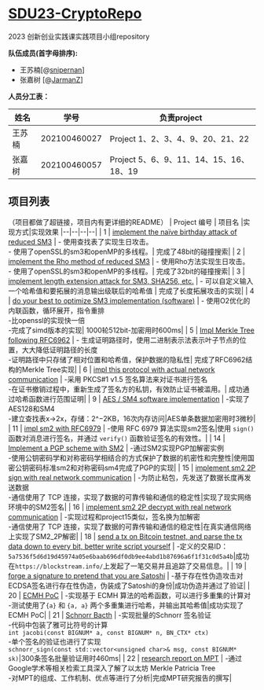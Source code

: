 
# [SDU23-CryptoRepo](https://github.com/snipernan/SDU23-CryptoRepo)

2023  创新创业实践课实践项目小组repository

**队伍成员(首字母排序):**

- 王苏楠[@[snipernan](https://github.com/snipernan)]
- 张嘉树   [@[JarmanZ](https://github.com/JarmanZ)]

**人员分工表：**

|姓名|学号| 负责project |
|--|--|--|
| 王苏楠 | 202100460027 |Project 1、2、3、4、9、20、21、22
|张嘉树|202100460057|Project 5、6、9、11、14、15、16、18、19


## 项目列表
（项目都做了超链接，项目内有更详细的README）
| Project 编号 | 项目名 |实现方式|实现效果
|--|--|--|--|
| 1 | [implement the naïve birthday attack of reduced SM3](https://github.com/snipernan/SDU23-CryptoRepo/tree/main/Project1%20implement%20the%20na%C3%AFve%20birthday%20attack%20of%20reduced%20SM3) |  - 使用查找表了实现生日攻击。<br>- 使用了openSSL的sm3和openMP的多线程。| 完成了48bit的碰撞搜索|
| 2 | [implement the Rho method of reduced SM3](https://github.com/snipernan/SDU23-CryptoRepo/tree/main/Project2%20implement%20the%20Rho%20method%20of%20reduced%20SM3) |  - 使用Rho方法实现生日攻击。<br>- 使用了openSSL的sm3和openMP的多线程。| 完成了32bit的碰撞搜索|
| 3 | [implement length extension attack for SM3, SHA256, etc.](https://github.com/snipernan/SDU23-CryptoRepo/tree/main/Project3%20implement%20length%20extension%20attack) |  - 可以自定义输入一个哈希值和要拓展的消息输出级联后的哈希值 | 完成了长度拓展攻击的实现|
| 4 | [do your best to optimize SM3 implementation (software)](https://github.com/snipernan/SDU23-CryptoRepo/tree/main/Project4%20do%20your%20best%20to%20optimize%20SM3%20implementation%20%28software%29) |  - 使用O2优化的内联函数，循环展开，指令重排<br>-比openssl的实现快一倍<br>-完成了simd版本的实现| 1000轮512bit-加密用时600ms|
| 5 | [Impl Merkle Tree following RFC6962](https://github.com/snipernan/SDU23-CryptoRepo/tree/main/Project5%20Impl%20Merkle%20Tree%20following%20RFC6962) |  - 生成证明路径时，使用二进制表示法表示叶子节点的位置，大大降低证明路径的长度<br>-证明路径中只存储了相对位置和哈希值，保护数据的隐私性| 完成了RFC6962结构的Merkle Tree实现|
| 6 | [impl this protocol with actual network communication](https://github.com/snipernan/SDU23-CryptoRepo/tree/main/Project6%20impl%20this%20protocol%20with%20actual%20network%20communication) |  -采用 PKCS#1 v1.5 签名算法来对证书进行签名<br>-在证书撤销过程中，重新生成了签名方的私钥，有效防止证书被滥用。| 成功通过哈希函数进行范围证明|
| 9 | [AES / SM4 software implementation](https://github.com/snipernan/SDU23-CryptoRepo/tree/main/Project9%20AES%20%20SM4%20software%20implementation) |  -实现了AES128和SM4<br>-建立查找表x→2x，存储：2^−2KB，16次内存访问|AES单条数据加密用时3微秒|
| 11 | [impl sm2 with RFC6979](https://github.com/snipernan/SDU23-CryptoRepo/tree/main/Project11%20impl%20sm2%20with%20RFC6979) |  -使用 RFC 6979 算法实现sm2签名|使用 `sign()` 函数对消息进行签名，并通过 `verify()` 函数验证签名的有效性。|
| 14 | [Implement a PGP scheme with SM2](https://github.com/snipernan/SDU23-CryptoRepo/tree/main/Project14%20Implement%20a%20PGP%20scheme%20with%20SM2) |  -通过SM2实现PGP加解密实例<br>-使用公钥密码学和对称密码学相结合的方式保护了数据的机密性和完整性|使用国密公钥密码标准sm2和对称密码sm4完成了PGP的实现|
| 15 | [implement sm2 2P sign with real network communication](https://github.com/snipernan/SDU23-CryptoRepo/tree/main/Project15%20real%20network%20%20sm2%202P%20sig) |  -为防止粘包，先发送了数据长度再发送数据<br>-通信使用了 TCP 连接，实现了数据的可靠传输和通信的稳定性|实现了现实网络环境中的SM2签名|
| 16 | [implement sm2 2P decrypt with real network communication](https://github.com/snipernan/SDU23-CryptoRepo/tree/main/Project16%20real%20network%20%20sm2%202P%20decrypt) |  -实现过程和project15类似，签名换为加解密<br>-通信使用了 TCP 连接，实现了数据的可靠传输和通信的稳定性|在真实通信网络上实现了SM2_2P解密|
| 18 | [send a tx on Bitcoin testnet, and parse the tx data down to every bit, better write script yourself](https://github.com/snipernan/SDU23-CryptoRepo/tree/main/Project18%20send%20and%20parse%20tx%20on%20Bitcoin%20testnet) |  -定义的交易ID：`5a7536f5d6d19d45974a05e6baab696df0db9ee4abd1b87696a6f1f31c0d5a4b`|成功在`https://blockstream.info/`上发起了一笔交易并且追踪了交易信息。|
| 19 | [forge a signature to pretend that you are Satoshi](https://github.com/snipernan/SDU23-CryptoRepo/tree/main/Project19%20forge%20a%20signature%20to%20pretend%20that%20you%20are%20SatoshiPretend%20Satoshiforge_sig.py) |  -基于存在性伪造攻击对ECDSA签名进行存在性伪造，伪装成了Satoshi的身份|成功伪造并通过了验证|
| 20 | [ECMH PoC](https://github.com/snipernan/SDU23-CryptoRepo/tree/main/Project20%20ECMH%20PoC) |  -实现基于 ECMH 算法的哈希函数，可以进行多重集的计算对<br>-测试使用了`{a}` 和 `{a, a}` 两个多重集进行哈希，并输出其哈希值|成功实现了ECMH PoC|
| 21 | [Schnorr Bacth](https://github.com/snipernan/SDU23-CryptoRepo/tree/main/Project21%20Schnorr%20Bacth) |  -实现批量的Schnorr 签名验证<br>-代码中包装了雅可比符号的计算<br>`int jacobi(const BIGNUM* a, const BIGNUM* n, BN_CTX* ctx)`<br>-单个签名的验证也进行了实现<br>`schnorr_sign(const std::vector<unsigned char>& msg, const BIGNUM* sk)`|300条签名批量验证用时460ms|
| 22 | [research report on MPT](https://github.com/Dianyudengdeng/homework-group-113/tree/main/Project22) |  -通过Google学术等相关检索工具深入了解了以太坊 Merkle Patricia Tree<br>-对MPT的组成、工作机制、优点等进行了分析|完成MPT研究报告的撰写|
